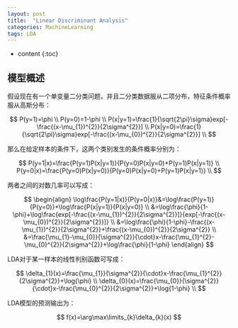 ```yaml
---
layout: post
title:  "Linear Discriminant Analysis"
categories: MachineLearning
tags: LDA
---
```


* content
{:toc}

## 模型概述

假设现在有一个单变量二分类问题，并且二分类数据服从二项分布，特征条件概率服从高斯分布：

$$
P(y=1)=\phi \\
P(y=0)=1-\phi \\
P(x|y=1)=\frac{1}{\sqrt{2\pi}\sigma}exp[-\frac{(x-\mu_{1})^{2}}{2\sigma^{2}}] \\
P(x|y=0)=\frac{1}{\sqrt{2\pi}\sigma}exp[-\frac{(x-\mu_{0})^{2}}{2\sigma^{2}}] \\
$$

那么在给定样本的条件下，这两个类别发生的条件概率分别为：

$$
P(y=1|x)=\frac{P(y=1)P(x|y=1)}{P(y=0)P(x|y=0)+P(y=1)P(x|y=1)} \\
P(y=0|x)=\frac{P(y=0)P(x|y=0)}{P(y=0)P(x|y=0)+P(y=1)P(x|y=1)} \\
$$

两者之间的对数几率可以写成：

$$
\begin{align}
\log\frac{P(y=1|x)}{P(y=0|x)}&=\log\frac{P(y=1)}{P(y=0)}+\log\frac{P(x|y=1)}{P(x|y=0)} \\
&=\log\frac{\phi}{1-\phi}+\log\frac{exp[-\frac{(x-\mu_{1})^{2}}{2\sigma^{2}}]}{exp[-\frac{(x-\mu_{0})^{2}}{2\sigma^{2}}]} \\
&=\log\frac{\phi}{1-\phi}-\frac{(x-\mu_{1})^{2}}{2\sigma^{2}}+\frac{(x-\mu_{0})^{2}}{2\sigma^{2}} \\
&=\frac{\mu_{1}-\mu_{0}}{\sigma^{2}}{\cdot}x-\frac{\mu_{1}^{2}-\mu_{0}^{2}}{2\sigma^{2}}+\log\frac{\phi}{1-\phi}
\end{align}
$$

LDA对于某一样本的线性判别函数可写成：

$$
\delta_{1}(x)=\frac{\mu_{1}}{\sigma^{2}}{\cdot}x-\frac{\mu_{1}^{2}}{2\sigma^{2}}+\log{\phi} \\
\delta_{0}(x)=\frac{\mu_{0}}{\sigma^{2}}{\cdot}x-\frac{\mu_{0}^{2}}{2\sigma^{2}}+\log{1-\phi} \\
$$

LDA模型的预测输出为：

$$
f(x)=\arg\max\limits_{k}\delta_{k}(x)
$$
